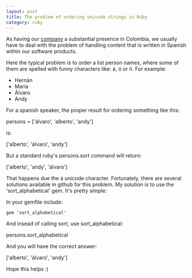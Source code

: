 ```yaml
---
layout: post
title: The problem of ordering unicode strings in Ruby
category: ruby
---
```


As having our [company](http://f2p.co) a substantial presence in Colombia, we usually have to deal with the problem
of handling content that is written in Spanish within our software products.

Here the typical problem is to order a list person names, where some of them are spelled with funny characters 
like: &aacute;, &oacute; or &ntilde;.  For example:

* Hern&aacute;n
* Mar&iacute;a
* &Aacute;lvaro
* Andy

For a spanish speaker, the proper result for ordering something like this:

persons = ['&aacute;lvaro', 'alberto', 'andy']

is:

['alberto', '&aacute;lvaro', 'andy']

But a standard ruby's persons.sort command will return:

['alberto', 'andy', '&aacute;lvaro']

That happens due the &aacute; unicode character. Fortunately, there are several solutions available in 
github for this problem. My solution is to use the 'sort_alphabetical' gem.  It's pretty simple:

In your gemfile include:

    gem 'sort_alphabetical'
    
And insead of calling sort, use sort_alphabetical:

persons.sort_alphabetical

And you will have the correct answer:

['alberto', '&aacute;lvaro', 'andy']

Hope this helps :)


